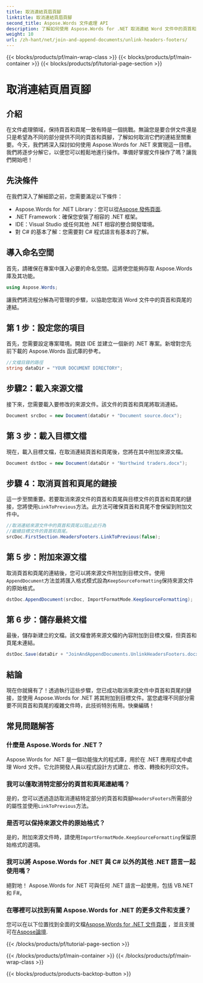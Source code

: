 ```yaml
---
title: 取消連結頁眉頁腳
linktitle: 取消連結頁眉頁腳
second_title: Aspose.Words 文件處理 API
description: 了解如何使用 Aspose.Words for .NET 取消連結 Word 文件中的頁首和頁尾。請按照我們詳細的逐步指南來掌握文件操作。
weight: 10
url: /zh-hant/net/join-and-append-documents/unlink-headers-footers/
---
```


{{< blocks/products/pf/main-wrap-class >}}
{{< blocks/products/pf/main-container >}}
{{< blocks/products/pf/tutorial-page-section >}}

# 取消連結頁眉頁腳

## 介紹

在文件處理領域，保持頁首和頁尾一致有時是一個挑戰。無論您是要合併文件還是只是希望為不同的部分提供不同的頁首和頁腳，了解如何取消它們的連結至關重要。今天，我們將深入探討如何使用 Aspose.Words for .NET 來實現這一目標。我們將逐步分解它，以便您可以輕鬆地進行操作。準備好掌握文件操作了嗎？讓我們開始吧！

## 先決條件

在我們深入了解細節之前，您需要滿足以下條件：

-  Aspose.Words for .NET Library：您可以從[Aspose 發佈頁面](https://releases.aspose.com/words/net/).
- .NET Framework：確保您安裝了相容的 .NET 框架。
- IDE：Visual Studio 或任何其他 .NET 相容的整合開發環境。
- 對 C# 的基本了解：您需要對 C# 程式語言有基本的了解。

## 導入命名空間

首先，請確保在專案中匯入必要的命名空間。這將使您能夠存取 Aspose.Words 庫及其功能。

```csharp
using Aspose.Words;
```

讓我們將流程分解為可管理的步驟，以協助您取消 Word 文件中的頁首和頁尾的連結。

## 第 1 步：設定您的項目

首先，您需要設定專案環境。開啟 IDE 並建立一個新的 .NET 專案。新增對您先前下載的 Aspose.Words 函式庫的參考。

```csharp
//文檔目錄的路徑
string dataDir = "YOUR DOCUMENT DIRECTORY";
```

## 步驟2：載入來源文檔

接下來，您需要載入要修改的來源文件。該文件的頁首和頁尾將取消連結。

```csharp
Document srcDoc = new Document(dataDir + "Document source.docx");
```

## 第 3 步：載入目標文檔

現在，載入目標文檔，在取消連結頁首和頁尾後，您將在其中附加來源文檔。

```csharp
Document dstDoc = new Document(dataDir + "Northwind traders.docx");
```

## 步驟 4：取消頁首和頁尾的鏈接

這一步至關重要。若要取消來源文件的頁首和頁尾與目標文件的頁首和頁尾的鏈接，您將使用`LinkToPrevious`方法。此方法可確保頁首和頁尾不會保留到附加文件中。

```csharp
//取消連結來源文件中的頁首和頁尾以阻止此行為
//繼續目標文件的頁首和頁尾。
srcDoc.FirstSection.HeadersFooters.LinkToPrevious(false);
```

## 第 5 步：附加來源文檔

取消頁首和頁尾的連結後，您可以將來源文件附加到目標文件。使用`AppendDocument`方法並將匯入格式模式設為`KeepSourceFormatting`保持來源文件的原始格式。

```csharp
dstDoc.AppendDocument(srcDoc, ImportFormatMode.KeepSourceFormatting);
```

## 第 6 步：儲存最終文檔

最後，儲存新建立的文檔。該文檔會將來源文檔的內容附加到目標文檔，但頁首和頁尾未連結。

```csharp
dstDoc.Save(dataDir + "JoinAndAppendDocuments.UnlinkHeadersFooters.docx");
```

## 結論

現在你就擁有了！透過執行這些步驟，您已成功取消來源文件中頁首和頁尾的鏈接，並使用 Aspose.Words for .NET 將其附加到目標文件。當您處理不同部分需要不同頁首和頁尾的複雜文件時，此技術特別有用。快樂編碼！

## 常見問題解答

### 什麼是 Aspose.Words for .NET？  
Aspose.Words for .NET 是一個功能強大的程式庫，用於在 .NET 應用程式中處理 Word 文件。它允許開發人員以程式設計方式建立、修改、轉換和列印文件。

### 我可以僅取消特定部分的頁首和頁尾連結嗎？  
是的，您可以透過造訪取消連結特定部分的頁首和頁腳`HeadersFooters`所需部分的屬性並使用`LinkToPrevious`方法。

### 是否可以保持來源文件的原始格式？  
是的，附加來源文件時，請使用`ImportFormatMode.KeepSourceFormatting`保留原始格式的選項。

### 我可以將 Aspose.Words for .NET 與 C# 以外的其他 .NET 語言一起使用嗎？  
絕對地！ Aspose.Words for .NET 可與任何 .NET 語言一起使用，包括 VB.NET 和 F#。

### 在哪裡可以找到有關 Aspose.Words for .NET 的更多文件和支援？  
您可以在以下位置找到全面的文檔[Aspose.Words for .NET 文件頁面](https://reference.aspose.com/words/net/) ，並且支援可在[Aspose論壇](https://forum.aspose.com/c/words/8).

{{< /blocks/products/pf/tutorial-page-section >}}

{{< /blocks/products/pf/main-container >}}
{{< /blocks/products/pf/main-wrap-class >}}

{{< blocks/products/products-backtop-button >}}
